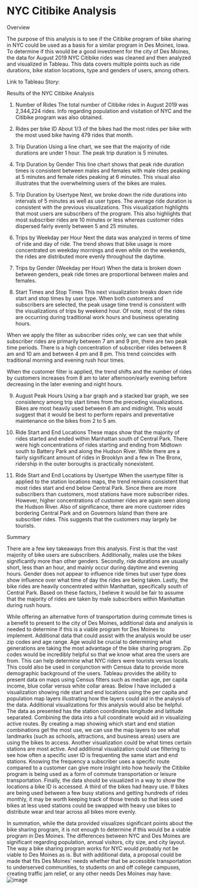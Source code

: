 # NYC Citibike Analysis

Overview

The purpose of this analysis is to see if the Citibike program of bike sharing in NYC could be used as a basis for a similar program in Des Moines, Iowa. To determine if this would be a good investment for the city of Des Moines, the data for August 2019 NYC Citibike rides was cleaned and then analyzed and visualized in Tableau. This data covers multiple points such as ride durations, bike station locations, type and genders of users, among others.

Link to Tableau Story:

Results of the NYC Citibike Analysis

1.	Number of Rides 
The total number of Citibike rides in August 2019 was 2,344,224 rides. Info regarding population and visitation of NYC and the Citibike program was also obtained. 
2.	Rides per bike ID
About 1/3 of the bikes had the most rides per bike with the most used bike having 479 rides that month.


3.	Trip Duration
Using a line chart, we see that the majority of ride durations are under 1 hour. The peak trip duration is 5 minutes.
4.	Trip Duration by Gender
This line chart shows that peak ride duration times is consistent between males and females with male rides peaking at 5 minutes and female rides peaking at 6 minutes. This visual also illustrates that the overwhelming users of the bikes are males.
5.	Trip Duration by Usertype
Next, we broke down the ride durations into intervals of 5 minutes as well as user types. The average ride duration is consistent with the previous visualizations. This visualization highlights that most users are subscribers of the program.  This also highlights that most subscriber rides are 10 minutes or less whereas customer rides dispersed fairly evenly between 5 and 25 minutes.


6.	Trips by Weekday per Hour
Next the data was analyzed in terms of time of ride and day of ride. The trend shows that bike usage is more concentrated on weekday mornings and even while on the weekends, the rides are distributed more evenly throughout the daytime.
7.	Trips by Gender (Weekday per Hour)
When the data is broken down between genders, peak ride times are proportional between males and females. 
8.	Start Times and Stop Times
This next visualization breaks down ride start and stop times by user type. When both customers and subscribers are selected, the peak usage time trend is consistent with the visualizations of trips by weekend hour. Of note, most of the rides are occurring during traditional work hours and business operating hours.

When we apply the filter as subscriber rides only, we can see that while subscriber rides are primarily between 7 am and 9 pm, there are two peak time periods. There is a high concentration of subscriber rides between 8 am and 10 am and between 4 pm and 8 pm. This trend coincides with traditional morning and evening rush hour times.

When the customer filter is applied, the trend shifts and the number of rides by customers increases from 8 am to later afternoon/early evening before decreasing in the later evening and night hours.


9.	August Peak Hours
Using a bar graph and a stacked bar graph, we see consistency among trip start times from the preceding visualizations. Bikes are most heavily used between 6 am and midnight. This would suggest that it would be best to perform repairs and preventative maintenance on the bikes from 2 to 5 am.


10.	Ride Start and End Locations
These maps show that the majority of rides started and ended within Manhattan south of Central Park. There were high concentrations of rides starting and ending from Midtown south to Battery Park and along the Hudson River. While there are a fairly significant amount of rides in Brooklyn and a few in The Bronx, ridership in the outer boroughs is practically nonexistent. 
11.	Ride Start and End Locations by Usertype
When the usertype filter is applied to the station locations maps, the trend remains consistent that most rides start and end below Central Park. Since there are more subscribers than customers, most stations have more subscriber rides. However, higher concentrations of customer rides are again seen along the Hudson River. Also of significance, there are more customer rides bordering Central Park and on Governors Island than there are subscriber rides. This suggests that the customers may largely be tourists. 




Summary

There are a few key takeaways from this analysis. First is that the vast majority of bike users are subscribers. Additionally, males use the bikes significantly more than other genders. Secondly, ride durations are usually short, less than an hour, and mainly occur during daytime and evening hours. Gender does not appear to influence ride times but user type does show influence over what time of day the rides are being taken. Lastly, the bike rides are heavily concentrated within Manhattan, specifically south of Central Park. Based on these factors, I believe it would be fair to assume that the majority of rides are taken by male subscribers within Manhattan during rush hours.

While offering an alternative form of transportation during commute times is a benefit to present to the city of Des Moines, additional data and analysis is needed to determine if this is a viable program for Des Moines to implement. Additional data that could assist with the analysis would be user zip codes and age range. Age would be crucial to determining what generations are taking the most advantage of the bike sharing program. Zip codes would be incredibly helpful so that we know what area the users are from. This can help determine what NYC riders were tourists versus locals. This could also be used in conjunction with Census data to provide more demographic background of the users. Tableau provides the ability to present data on maps using Census filters such as median age, per capita income, blue collar versus white collar areas. Below I have included a visualization showing ride start and end locations using the per capita and population map layers illustrating how the layers could aid in the analysis of the data.
Additional visualizations for this analysis would also be helpful. The data as presented has the station coordinates longitude and latitude separated. Combining the data into a full coordinate would aid in visualizing active routes. By creating a map showing which start and end station combinations get the most use, we can use the map layers to see what landmarks (such as schools, attractions, and business areas) users are using the bikes to access. Another visualization could be what times certain stations are most active. And additional visualization could use filtering to see how often a specific user ID is frequenting the same start and end stations. Knowing the frequency a subscriber uses a specific route compared to a customer can give more insight into how heavily the Citibike program is being used as a form of commute transportation or leisure transportation. Finally, the data should be visualized in a way to show the locations a bike ID is accessed. A third of the bikes had heavy use. If bikes are being used between a few busy stations and getting hundreds of rides monthly, it may be worth keeping track of those trends so that less used bikes at less used stations could be swapped with heavy use bikes to distribute wear and tear across all bikes more evenly.

In summation, while the data provided visualizes significant points about the bike sharing program, it is not enough to determine if this would be a viable program in Des Moines. The differences between NYC and Des Moines are significant regarding population, annual visitors, city size, and city layout. The way a bike sharing program works for NYC would probably not be viable to Des Moines as is. But with additional data, a proposal could be made that fits Des Moines’ needs whether that be accessible transportation to underserved communities, to students on and off college campuses, creating traffic jam relief, or any other needs Des Moines may have.
![image](https://user-images.githubusercontent.com/101373173/176032707-0b63e233-d46d-4269-bfaf-ba46a7ce6760.png)
